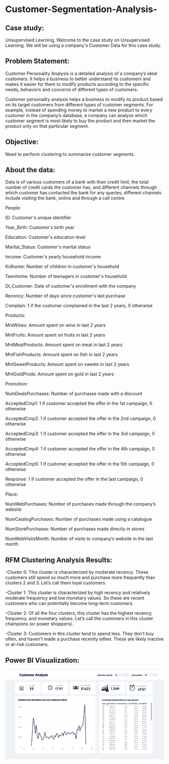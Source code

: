 # Customer-Segmentation-Analysis-

## Case study: 
Unsupervised Learning, Welcome to the case study on Unsupervised Learning. We will be using a company's Customer Data for this case study.

## Problem Statement:

Customer Personality Analysis is a detailed analysis of a company’s ideal customers. It helps a business to better understand its customers and makes it easier for them to modify products according to the specific needs, behaviors and concerns of different types of customers.

Customer personality analysis helps a business to modify its product based on its target customers from different types of customer segments. For example, instead of spending money to market a new product to every customer in the company’s database, a company can analyze which customer segment is most likely to buy the product and then market the product only on that particular segment.

## Objective:

Need to perform clustering to summarize customer segments.

## About the data:

Data is of various customers of a bank with their credit limit, the total number of credit cards the customer has, and different channels through which customer has contacted the bank for any queries, different channels include visiting the bank, online and through a call centre.


People:

ID: Customer's unique identifier

Year_Birth: Customer's birth year

Education: Customer's education level

Marital_Status: Customer's marital status

Income: Customer's yearly household income

Kidhome: Number of children in customer's household

Teenhome: Number of teenagers in customer's household

Dt_Customer: Date of customer's enrollment with the company

Recency: Number of days since customer's last purchase

Complain: 1 if the customer complained in the last 2 years, 0 otherwise


Products:

MntWines: Amount spent on wine in last 2 years

MntFruits: Amount spent on fruits in last 2 years

MntMeatProducts: Amount spent on meat in last 2 years

MntFishProducts: Amount spent on fish in last 2 years

MntSweetProducts: Amount spent on sweets in last 2 years

MntGoldProds: Amount spent on gold in last 2 years


Promotion:

NumDealsPurchases: Number of purchases made with a discount

AcceptedCmp1: 1 if customer accepted the offer in the 1st campaign, 0 otherwise

AcceptedCmp2: 1 if customer accepted the offer in the 2nd campaign, 0 otherwise

AcceptedCmp3: 1 if customer accepted the offer in the 3rd campaign, 0 otherwise

AcceptedCmp4: 1 if customer accepted the offer in the 4th campaign, 0 otherwise

AcceptedCmp5: 1 if customer accepted the offer in the 5th campaign, 0 otherwise

Response: 1 if customer accepted the offer in the last campaign, 0 otherwise


Place:

NumWebPurchases: Number of purchases made through the company’s website

NumCatalogPurchases: Number of purchases made using a catalogue

NumStorePurchases: Number of purchases made directly in stores

NumWebVisitsMonth: Number of visits to company’s website in the last month


## RFM Clustering Analysis Results:

-Cluster 0: This cluster is characterized by moderate recency. These customers still spend so much more and purchase more frequently than clusters 2 and 3. Let’s call them loyal customers.

-Cluster 1: This cluster is characterized by high recency and relatively moderate frequency and low monetary values. So these are recent customers who can potentially become long-term customers.

-Cluster 2: Of all the four clusters, this cluster has the highest recency, frequency, and monetary values. Let’s call the customers in this cluster champions (or power shoppers).

-Cluster 3: Customers in this cluster tend to spend less. They don’t buy often, and haven’t made a purchase recently either. These are likely inactive or at-risk customers.


## Power BI Visualization:
![Header](https://github.com/ruggedx220/Customer-Segmentation-Analysis-/blob/main/Screenshot%202024-05-07%20095555.png) 

